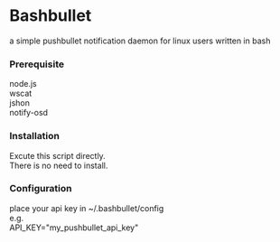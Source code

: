 Bashbullet  
===================================  
 a simple pushbullet notification daemon for linux users written in bash  

### Prerequisite  
 node.js  
 wscat  
 jshon  
 notify-osd  

### Installation  
 Excute this script directly.  
 There is no need to install.  

### Configuration  
 place your api key in ~/.bashbullet/config  
 e.g.  
 API_KEY="my_pushbullet_api_key"  
